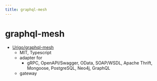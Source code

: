 ```yaml
---
title: graphql-mesh
---
```


# graphql-mesh

- [Urigo/graphql-mesh](https://github.com/Urigo/graphql-mesh)
  - MIT, Typescript
  - adapter for
    - gRPC, OpenAPI/Swagger, OData, SOAP/WSDL, Apache Thrift, Mongoose, PostgreSQL, Neo4j, GraphQL
  - gateway

